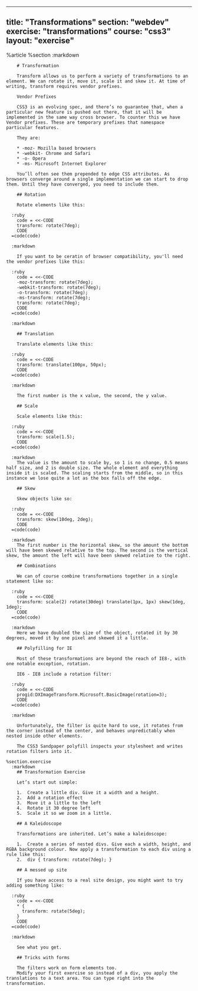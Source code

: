 ---
  title: "Transformations"
  section: "webdev"
  exercise: "transformations"
  course: "css3"
  layout: "exercise"
  ---
  
  %article
    %section
      :markdown
  
        # Transformation
  
        Transform allows us to perform a variety of transformations to an element. We can rotate it, move it, scale it and skew it. At time of writing, transform requires vendor prefixes.
  
        Vendor Prefixes
  
        CSS3 is an evolving spec, and there’s no guarantee that, when a particular new feature is pushed out there, that it will be implemented in the same way cross browser. To counter this we have Vendor prefixes. These are temporary prefixes that namespace particular features.
  
        They are:
  
        * -moz- Mozilla based browsers
        * -webkit- Chrome and Safari
        * -o- Opera
        * -ms- Microsoft Internet Explorer
  
        You’ll often see them prepended to edge CSS attributes. As browsers converge around a single implementation we can start to drop them. Until they have converged, you need to include them.
  
        ## Rotation
  
        Rotate elements like this:
  
      :ruby
        code = <<-CODE
        transform: rotate(7deg);
        CODE
      =code(code)
  
      :markdown
  
        If you want to be ceratin of browser compatibility, you'll need the vendor prefixes like this:
  
      :ruby
        code = <<-CODE
        -moz-transform: rotate(7deg);
        -webkit-transform: rotate(7deg);
        -o-transform: rotate(7deg);
        -ms-transform: rotate(7deg);
        transform: rotate(7deg);
        CODE
      =code(code)
  
      :markdown
  
        ## Translation
  
        Translate elements like this:
  
      :ruby
        code = <<-CODE
        transform: translate(100px, 50px);
        CODE
      =code(code)
  
      :markdown
  
        The first number is the x value, the second, the y value.
  
        ## Scale
  
        Scale elements like this:
  
      :ruby
        code = <<-CODE
        transform: scale(1.5);
        CODE
      =code(code)
  
      :markdown
        The value is the amount to scale by, so 1 is no change, 0.5 means half size, and 2 is double size. The whole element and everything inside it is scaled. The scaling starts from the middle, so in this instance we lose quite a lot as the box falls off the edge.
  
        ## Skew
  
        Skew objects like so:
  
      :ruby
        code = <<-CODE
        transform: skew(10deg, 2deg);
        CODE
      =code(code)
  
      :markdown
        The first number is the horizontal skew, so the amount the bottom will have been skewed relative to the top. The second is the vertical skew, the amount the left will have been skewed relative to the right.
  
        ## Combinations
  
        We can of course combine transformations together in a single statement like so:
  
      :ruby
        code = <<-CODE
        transform: scale(2) rotate(30deg) translate(1px, 1px) skew(1deg, 1deg);
        CODE
      =code(code)
  
      :markdown
        Here we have doubled the size of the object, rotated it by 30 degrees, moved it by one pixel and skewed it a little.
  
        ## Polyfilling for IE
  
        Most of these transformations are beyond the reach of IE8-, with one notable exception, rotation.
  
        IE6 - IE8 include a rotation filter:
  
      :ruby
        code = <<-CODE
        progid:DXImageTransform.Microsoft.BasicImage(rotation=3);
        CODE
      =code(code)
  
      :markdown
  
        Unfortunately, the filter is quite hard to use, it rotates from the corner instead of the center, and behaves unpredictably when nested inside other elements.
  
        The CSS3 Sandpaper polyfill inspects your stylesheet and writes rotation filters into it.
  
    %section.exercise
      :markdown
        ## Transformation Exercise
  
        Let’s start out simple:
  
        1.  Create a little div. Give it a width and a height.
        2.  Add a rotation effect
        3.  Move it a little to the left
        4.  Rotate it 30 degree left
        5.  Scale it so we zoom in a little.
  
        ## A Kaleidoscope
  
        Transformations are inherited. Let’s make a kaleidoscope:
  
        1.  Create a series of nested divs. Give each a width, height, and RGBA background colour. Now apply a transformation to each div using a rule like this:
        2.  div { transform: rotate(7deg); }
  
        ## A messed up site
  
        If you have access to a real site design, you might want to try adding something like:
  
      :ruby
        code = <<-CODE
        * {
          transform: rotate(5deg);
        }
        CODE
      =code(code)
  
      :markdown
  
        See what you get.
  
        ## Tricks with forms
  
        The filters work on form elements too.
        Modify your first exercise so instead of a div, you apply the translations to a text area. You can type right into the transformation.
  